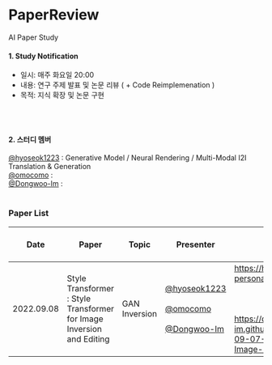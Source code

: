 # PaperReview
AI Paper Study

#### 1. Study Notification
- 일시: 매주 화요일 20:00   
- 내용: 연구 주제 발표 및 논문 리뷰 ( + Code Reimplemenation )  
- 목적: 지식 확장 및 논문 구현 

</br></br>
#### 2. 스터디 멤버  
[@hyoseok1223](https://github.com/hyoseok1223) : Generative Model / Neural Rendering / Multi-Modal I2I Translation & Generation
</br>
[@omocomo](https://github.com/omocomo) :
</br>
[@Dongwoo-Im](https://github.com/Dongwoo-Im) :
</br></br>
### Paper List  

Date | Paper | Topic | Presenter | Links | Needs futher modification
---- | ---- | ---- | ---- | ---- | ----
2022.09.08 | Style Transformer : Style Transformer for Image Inversion and Editing | GAN Inversion | [@hyoseok1223](https://github.com/hyoseok1223) <br><br> [@omocomo](https://github.com/omocomo) <br><br> [@Dongwoo-Im](https://github.com/Dongwoo-Im) | https://hyoseok-personality.tistory.com/27 <br><br> <br><br> https://dongwoo-im.github.io/papers/review/2022-09-07-Style-Transformer-for-Image-Inversion-and-Editing/ | 
